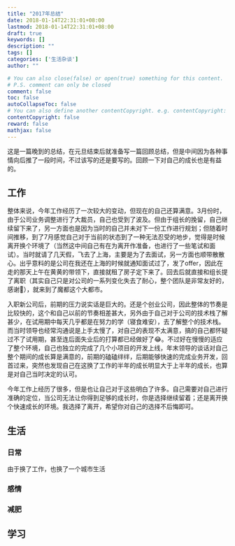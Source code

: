 ```yaml
---
title: "2017年总结"
date: 2018-01-14T22:31:01+08:00
lastmod: 2018-01-14T22:31:01+08:00
draft: true
keywords: []
description: ""
tags: []
categories: ['生活杂谈']
author: ""

# You can also close(false) or open(true) something for this content.
# P.S. comment can only be closed
comment: false
toc: false
autoCollapseToc: false
# You can also define another contentCopyright. e.g. contentCopyright: "This is another copyright."
contentCopyright: false
reward: false
mathjax: false
---
```


这是一篇晚到的总结，在元旦结束后就准备写一篇回顾总结，但是中间因为各种事情向后推了一段时间，不过该写的还是要写的。回顾一下对自己的成长也是有益的。
<!--more-->

## 工作

整体来说，今年工作经历了一次较大的变动，但现在的自己还算满意。3月份时，由于公司业务调整进行了大裁员，自己也受到了波及。但由于组长的挽留，自己继续留下来了，另一方面也是因为当时的自己并未对下一份工作进行规划；但随着时间推移，到了7月感觉自己对于当前的状态到了一种无法忍受的地步，觉得是时候离开换个环境了（当然这中间自己有在为离开作准备，也进行了一些笔试和面试）。当时就请了几天假，飞去了上海，主要是为了去面试，另一方面也顺带散散心。出乎意料的是公司在我还在上海的时候就通知面试过了，发了offer，因此在走的那天上午在黄黄的带领下，直接就租了房子定下来了。回去后就直接和组长提了离职（其实自己只是对公司的一系列变化失去了耐心，整个团队是非常友好的，感谢🙏），就来到了魔都这个大都市。

入职新公司后，前期的压力说实话是巨大的。还是个创业公司，因此整体的节奏是比较快的，这个和自己以前的节奏相差甚大，另外由于自己对于公司的技术栈了解甚少，在试用期中每天几乎都是在努力的学（寝食难安），去了解整个的技术栈。而当时领导也经常沟通说是上手太慢了，对自己的表现不太满意，搞的自己都怀疑过不了试用期，甚至连后面失业后的打算都已经做好了😂。不过好在慢慢的适应了整个环境，自己也独立的完成了几个小项目的开发上线，年末领导的谈话对自己整个期间的成长算是满意的，前期的磕磕绊绊，后期能够快速的完成业务开发，回首过来，突然也发现自己在这换了工作的半年的成长明显大于上半年的成长，也算是对自己当时决定的认可。

今年工作上经历了很多，但是也让自己对于这些明白了许多。自己需要对自己进行准确的定位，当公司无法让你得到足够的成长时，你是选择继续留着；还是离开换个快速成长的环境。我选择了离开，希望你对自己的选择不后悔即可。

## 生活

### 日常
由于换了工作，也换了一个城市生活


### 感情

### 减肥

## 学习
